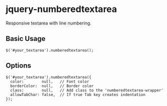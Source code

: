 # jquery-numberedtextarea
Responsive textarea with line numbering.

## Basic Usage
```
$('#your_textarea').numberedtextarea();
```

## Options
```
$('#your_textarea').numberedtextarea({
  color:        null,   // Font color
  borderColor:	null,   // Border color
  class:        null,   // Add class to the 'numberedtextarea-wrapper'
  allowTabChar: false,  // If true Tab key creates indentation
});
```
